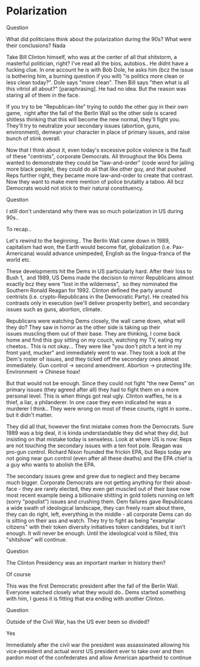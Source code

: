 # Polarization

Question

What did politicians think about the polarization during the 90s? What were their conclusions?
Nada

Take Bill Clinton himself, who was at the center of all that shitstorm, a masterful politician, right? I've read all the bios, autobios.. He didnt have a fucking clue. In one account he is with Bob Dole, he asks him (bcz the issue is bothering him, a burning question if you will) "is politics more clean or less clean today?". Dole says "more clean". Then Bill says "then what is all this vitriol all about?" [paraphrasing]. He had no idea. But the reason was staring all of them in the face.

If you try to be "Republican-lite" trying to outdo the other guy in their own game,  right after the fall of the Berlin Wall so the other side is scared shitless thinking that this will become the new normal, they'll fight you. They'll try to neutralize your secondary issues (abortion, guns, environment), demean your character in place of primary issues, and raise bunch of stink overall.

Now that I think about it, even today's excessive police violence is the fault of these "centrists", corporate Democrats. All throughout the 90s Dems wanted to demonstrate they could be "law-and-order" (code word for jailing more black people), they could do all that like other guy, and that pushed Reps further right, they became more law-and-order to create that contrast. Now they want to make mere mention of police brutality a taboo. All bcz Democrats would not stick to their natural constituency.

Question

I still don't understand why there was so much polarization in US during 90s..

To recap..

Let's rewind to the beginning.. The Berlin Wall came down in 1989, capitalism had won, the Earth would become flat, globalization (i.e. Pax-Americana) would advance unimpeded, English as the lingua-franca of the world etc.

These developments hit the Dems in US particularly hard. After their loss to Bush 1,  and 1989, US Dems made the decision to mirror Republicans almost exactly bcz they were "lost in the wilderness",  so they nominated the Southern Ronald Reagan for 1992. Clinton defined the party around centrists (i.e. crypto-Republicans in the Democratic Party). He created his contrasts only in execution (we'll deliver prosperity better), and secondary issues such as guns, abortion, climate.

Republicans were watching Dems closely, the wall came down, what will they do? They saw in horror as the other side is taking up their issues muscling them out of their base. They are thinking, I come back home and find this guy sitting on my couch, watching my TV, eating my cheetos.. This is not okay... They were like "you don't pitch a tent in my front yard, mucker" and immediately went to war. They took a look at the Dem's roster of issues, and they ticked off the secondary ones almost immediately. Gun control -> second amendment. Abortion -> protecting life. Environment -> Chinese hoax!

But that would not be enough. Since they could not fight "the new Dems" on primary issues (they agreed after all) they had to fight them on a more personal level. This is when things got real ugly. Clinton waffles, he is a thief, a liar, a philanderer. In one case they even indicated he was a murderer I think.. They were wrong on most of these counts, right in some.. but it didn't matter.

They did all that, however the first mistake comes from the Democrats. Sure 1989 was a big deal, it is kinda understandable they did what they did, but insisting on that mistake today is senseless. Look at where US is now: Reps are not touching the secondary issues with a ten foot pole. Reagan was pro-gun control. Richard Nixon founded the frickin EPA, but Reps today are not going near gun control (even after all these deaths) and the EPA chief is a guy who wants to abolish the EPA.

The secondary issues grew and grew due to neglect and they became much bigger. Corporate Democrats are not getting anything for their about-face - they are rarely elected, they even get muscled out of their base now most recent example being a billionaire shitting in gold toilets running on left (sorry "populist") issues and crushing them. Dem failures gave Republicans a wide swath of ideological landscape, they can freely roam about there, they can do right, left, everything in the middle - all corporate Dems can do is sitting on their ass and watch. They try to fight as being "examplar citizens" with their token diversity initiatives token candidates, but it isn't enough. It will never be enough. Until the ideological void is filled, this "shitshow" will continue.

Question

The Clinton Presidency was an important marker in history then?

Of course

This was the first Democratic president after the fall of the Berlin Wall. Everyone watched closely what they would do.. Dems started something with him, I guess it is fitting that era ending with another Clinton.


Question

Outside of the Civil War, has the US ever been so divided?

Yes

Immediately after the civil war the president was assassinated allowing his vice-president and actual worst US president ever to take over and then pardon most of the confederates and allow American apartheid to continue


















